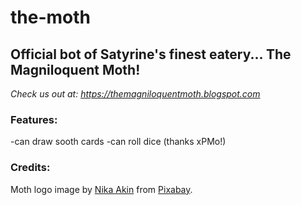 # the-moth
## Official bot of Satyrine's finest eatery... The Magniloquent Moth!

*Check us out at: https://themagniloquentmoth.blogspot.com*

### Features:

-can draw sooth cards
-can roll dice (thanks xPMo!)

### Credits:
Moth logo image by <a href="https://pixabay.com/users/nika_akin-13521770/?utm_source=link-attribution&amp;utm_medium=referral&amp;utm_campaign=image&amp;utm_content=4658451">Nika Akin</a> from <a href="https://pixabay.com/?utm_source=link-attribution&amp;utm_medium=referral&amp;utm_campaign=image&amp;utm_content=4658451">Pixabay</a>.
